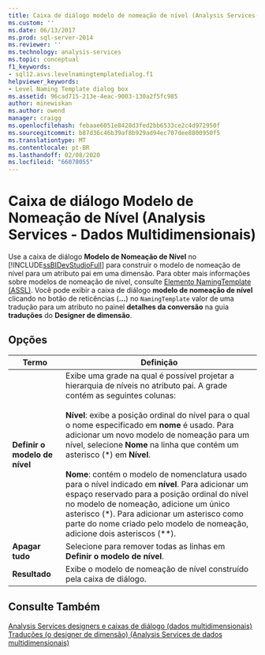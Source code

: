 ```yaml
---
title: Caixa de diálogo modelo de nomeação de nível (Analysis Services-dados multidimensionais) | Microsoft Docs
ms.custom: ''
ms.date: 06/13/2017
ms.prod: sql-server-2014
ms.reviewer: ''
ms.technology: analysis-services
ms.topic: conceptual
f1_keywords:
- sql12.asvs.levelnamingtemplatedialog.f1
helpviewer_keywords:
- Level Naming Template dialog box
ms.assetid: 96cad715-213e-4eac-9003-130a2f5fc985
author: minewiskan
ms.author: owend
manager: craigg
ms.openlocfilehash: febaae6051e8428d3fed2bb6533ce2c4d972950f
ms.sourcegitcommit: b87d36c46b39af8b929ad94ec707dee8800950f5
ms.translationtype: MT
ms.contentlocale: pt-BR
ms.lasthandoff: 02/08/2020
ms.locfileid: "66078055"
---
```

# <a name="level-naming-template-dialog-box-analysis-services---multidimensional-data"></a>Caixa de diálogo Modelo de Nomeação de Nível (Analysis Services - Dados Multidimensionais)
  Use a caixa de diálogo **Modelo de Nomeação de Nível** no [!INCLUDE[ssBIDevStudioFull](../includes/ssbidevstudiofull-md.md)] para construir o modelo de nomeação de nível para um atributo pai em uma dimensão. Para obter mais informações sobre modelos de nomeação de nível, consulte [Elemento NamingTemplate &#40;ASSL&#41;](https://docs.microsoft.com/bi-reference/assl/properties/namingtemplate-element-assl). Você pode exibir a caixa de diálogo **modelo de nomeação de nível** clicando no botão de reticências (**...**) no `NamingTemplate` valor de uma tradução para um atributo no painel **detalhes da conversão** na guia **traduções** do **Designer de dimensão**.  
  
## <a name="options"></a>Opções  
  
|Termo|Definição|  
|----------|----------------|  
|**Definir o modelo de nível**|Exibe uma grade na qual é possível projetar a hierarquia de níveis no atributo pai. A grade contém as seguintes colunas:<br /><br /> **Nível**: exibe a posição ordinal do nível para o qual o nome especificado em **nome** é usado. Para adicionar um novo modelo de nomeação para um nível, selecione **Nome** na linha que contém um asterisco (\*) em **Nível**.<br /><br /> **Nome**: contém o modelo de nomenclatura usado para o nível indicado em **nível**. Para adicionar um espaço reservado para a posição ordinal do nível no modelo de nomeação, adicione um único asterisco (*). Para adicionar um asterisco como parte do nome criado pelo modelo de nomeação, adicione dois asteriscos (\*\*).|  
|**Apagar tudo**|Selecione para remover todas as linhas em **Definir o modelo de nível**.|  
|**Resultado**|Exibe o modelo de nomeação de nível construído pela caixa de diálogo.|  
  
## <a name="see-also"></a>Consulte Também  
 [Analysis Services designers e caixas de diálogo &#40;dados multidimensionais&#41;](analysis-services-designers-and-dialog-boxes-multidimensional-data.md)   
 [Traduções &#40;o designer de dimensão&#41; &#40;Analysis Services de dados multidimensionais&#41;](translations-dimension-designer-analysis-services-multidimensional-data.md)  
  
  
